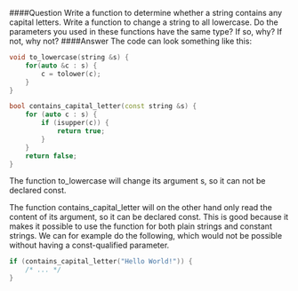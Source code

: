 ####Question
Write a function to determine whether a string contains any capital letters. Write a function to change a string to all lowercase. Do the parameters you used in these functions have the same type? If so, why? If not, why not?
####Answer
The code can look something like this:  
```cpp
void to_lowercase(string &s) {
    for(auto &c : s) {
        c = tolower(c);
    }
}

bool contains_capital_letter(const string &s) {
    for (auto c : s) {
        if (isupper(c)) {
            return true;
        }
    }
    return false;
}
```
The function to_lowercase will change its argument s, so it can not be declared const.  

The function contains_capital_letter will on the other hand only read the content of its argument, so it can be declared const. This is good because it makes it possible to use the function for both plain strings and constant strings. We can for example do the following, which would not be possible without having a const-qualified parameter.  
```cpp
if (contains_capital_letter("Hello World!")) {
    /* ... */
}
```
